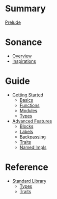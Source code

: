 # Summary

[Prelude](./prelude.md)

# Sonance

- [Overview](./sonance/overview.md)
- [Inspirations](./sonance/inspirations.md)

# Guide
- [Getting Started]()
  - [Basics]()
  - [Functions](./guide/getting_started/functions.md)
  - [Modules](./guide/getting_started/modules.md)
  - [Types](./guide/getting_started/types.md)
- [Advanced Features]()
  - [Blocks](./guide/advanced/blocks.md)
  - [Labels](./guide/advanced/labels.md)
  - [Backpassing](./guide/advanced/backpassing.md)
  - [Traits](./guide/advanced/traits.md)
  - [Named Impls](./guide/advanced/named_impls.md)

# Reference
- [Standard Library]()
  - [Types]()
  - [Traits]()
